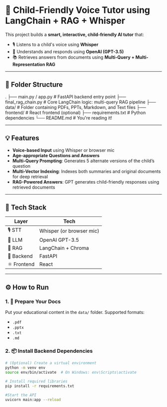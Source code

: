 # 🧠 Child-Friendly Voice Tutor using LangChain + RAG + Whisper

This project builds a **smart, interactive, child-friendly AI tutor** that:
- 🎙️ Listens to a child's voice using **Whisper**
- 🤖 Understands and responds using **OpenAI (GPT-3.5)**
- 📚 Retrieves answers from documents using **Multi-Query + Multi-Representation RAG**

---

## 📁 Folder Structure
.
├── main.py / app.py # FastAPI backend entry point
├── final_rag_chain.py # Core LangChain logic: multi-query RAG pipeline
├── data/ # Folder containing PDFs, PPTs, Markdown, and Text files
├── frontend/ # React frontend (optional)
├── requirements.txt # Python dependencies
└── README.md # You're reading it!


---

## 💡 Features

- **Voice-based Input** using Whisper or browser mic
- **Age-appropriate Questions and Answers**
- **Multi-Query Prompting**: Generates 5 alternate versions of the child’s question
- **Multi-Vector Indexing**: Indexes both summaries and original documents for deep retrieval
- **RAG-Powered Answers**: GPT generates child-friendly responses using retrieved documents

---

## 🔧 Tech Stack

| Layer       | Tech                         |
|-------------|------------------------------|
| 🎙️ STT       | Whisper (or browser mic)     |
| 🧠 LLM       | OpenAI GPT-3.5               |
| 🦜 RAG       | LangChain + Chroma           |
| 🚀 Backend   | FastAPI                      |
| ⚛️ Frontend | React                         |

---

## ⚙️ How to Run

### 1. 📄 Prepare Your Docs

Put your educational content in the `data/` folder. Supported formats:
- `.pdf`
- `.pptx`
- `.txt`
- `.md`

### 2. 📦 Install Backend Dependencies

```bash
# (Optional) Create a virtual environment
python -m venv env
source env/bin/activate  # On Windows: env\Scripts\activate

# Install required libraries
pip install -r requirements.txt

#Start the API
uvicorn main:app --reload
